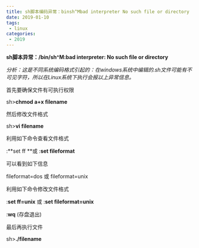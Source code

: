 ```yaml
---
title: sh脚本编码异常：binsh^Mbad interpreter No such file or directory
date: 2019-01-10
tags:
 - linux
categories: 
 - 2019
---
```



**sh脚本异常：/bin/sh^M:bad interpreter: No such file or directory**

*分析：这是不同系统编码格式引起的：在windows系统中编辑的.sh文件可能有不可见字符，所以在Linux系统下执行会报以上异常信息。*

首先要确保文件有可执行权限

sh>**chmod a+x filename**

然后修改文件格式

sh>**vi filename**

利用如下命令查看文件格式

:**set ff **或 :**set fileformat**

可以看到如下信息

fileformat=dos 或 fileformat=unix

利用如下命令修改文件格式

:**set ff=unix** 或 :**set fileformat=unix**

:**wq** (存盘退出)

最后再执行文件

sh>**./filename**

